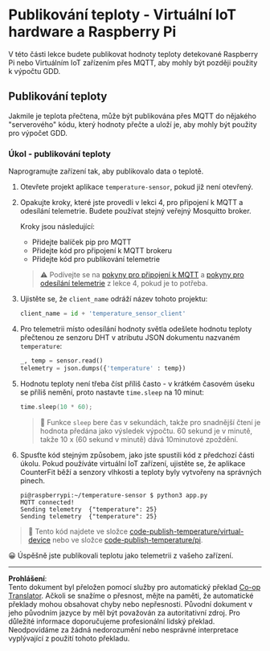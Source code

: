 <!--
CO_OP_TRANSLATOR_METADATA:
{
  "original_hash": "4efc74299e19f5d08f2f3f34451a11ba",
  "translation_date": "2025-08-27T23:21:44+00:00",
  "source_file": "2-farm/lessons/1-predict-plant-growth/single-board-computer-temp-publish.md",
  "language_code": "cs"
}
-->
# Publikování teploty - Virtuální IoT hardware a Raspberry Pi

V této části lekce budete publikovat hodnoty teploty detekované Raspberry Pi nebo Virtuálním IoT zařízením přes MQTT, aby mohly být později použity k výpočtu GDD.

## Publikování teploty

Jakmile je teplota přečtena, může být publikována přes MQTT do nějakého "serverového" kódu, který hodnoty přečte a uloží je, aby mohly být použity pro výpočet GDD.

### Úkol - publikování teploty

Naprogramujte zařízení tak, aby publikovalo data o teplotě.

1. Otevřete projekt aplikace `temperature-sensor`, pokud již není otevřený.

1. Opakujte kroky, které jste provedli v lekci 4, pro připojení k MQTT a odesílání telemetrie. Budete používat stejný veřejný Mosquitto broker.

    Kroky jsou následující:

    - Přidejte balíček pip pro MQTT
    - Přidejte kód pro připojení k MQTT brokeru
    - Přidejte kód pro publikování telemetrie

    > ⚠️ Podívejte se na [pokyny pro připojení k MQTT](../../../1-getting-started/lessons/4-connect-internet/single-board-computer-mqtt.md) a [pokyny pro odesílání telemetrie](../../../1-getting-started/lessons/4-connect-internet/single-board-computer-telemetry.md) z lekce 4, pokud je to potřeba.

1. Ujistěte se, že `client_name` odráží název tohoto projektu:

    ```python
    client_name = id + 'temperature_sensor_client'
    ```

1. Pro telemetrii místo odesílání hodnoty světla odešlete hodnotu teploty přečtenou ze senzoru DHT v atributu JSON dokumentu nazvaném `temperature`:

    ```python
    _, temp = sensor.read()
    telemetry = json.dumps({'temperature' : temp})
    ```

1. Hodnotu teploty není třeba číst příliš často - v krátkém časovém úseku se příliš nemění, proto nastavte `time.sleep` na 10 minut:

    ```cpp
    time.sleep(10 * 60);
    ```

    > 💁 Funkce `sleep` bere čas v sekundách, takže pro snadnější čtení je hodnota předána jako výsledek výpočtu. 60 sekund je v minutě, takže 10 x (60 sekund v minutě) dává 10minutové zpoždění.

1. Spusťte kód stejným způsobem, jako jste spustili kód z předchozí části úkolu. Pokud používáte virtuální IoT zařízení, ujistěte se, že aplikace CounterFit běží a senzory vlhkosti a teploty byly vytvořeny na správných pinech.

    ```output
    pi@raspberrypi:~/temperature-sensor $ python3 app.py
    MQTT connected!
    Sending telemetry  {"temperature": 25}
    Sending telemetry  {"temperature": 25}
    ```

> 💁 Tento kód najdete ve složce [code-publish-temperature/virtual-device](../../../../../2-farm/lessons/1-predict-plant-growth/code-publish-temperature/virtual-device) nebo ve složce [code-publish-temperature/pi](../../../../../2-farm/lessons/1-predict-plant-growth/code-publish-temperature/pi).

😀 Úspěšně jste publikovali teplotu jako telemetrii z vašeho zařízení.

---

**Prohlášení**:  
Tento dokument byl přeložen pomocí služby pro automatický překlad [Co-op Translator](https://github.com/Azure/co-op-translator). Ačkoli se snažíme o přesnost, mějte na paměti, že automatické překlady mohou obsahovat chyby nebo nepřesnosti. Původní dokument v jeho původním jazyce by měl být považován za autoritativní zdroj. Pro důležité informace doporučujeme profesionální lidský překlad. Neodpovídáme za žádná nedorozumění nebo nesprávné interpretace vyplývající z použití tohoto překladu.